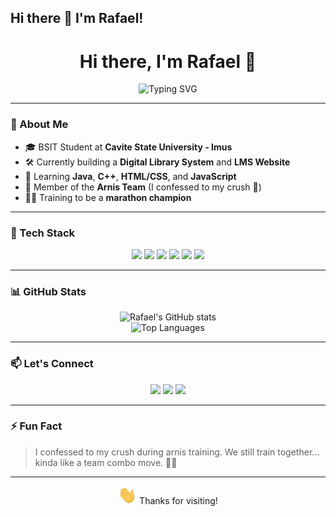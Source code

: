 ## Hi there 👋 I'm Rafael!

<h1 align="center">Hi there, I'm Rafael 👋</h1>

<p align="center">
  <img src="https://readme-typing-svg.herokuapp.com?font=Fira+Code&size=24&pause=1000&center=true&vCenter=true&width=435&lines=BSIT+Student+%F0%9F%93%9A;Future+Marathon+Champion+%F0%9F%8F%83;Web+Dev+and+Java+Enthusiast+%F0%9F%92%BB;Arnis+Athlete+%F0%9F%A5%8A;Lifelong+Learner+%F0%9F%8C%9F" alt="Typing SVG" />
</p>

---

### 💫 About Me

- 🎓 BSIT Student at **Cavite State University - Imus**
- 🛠 Currently building a **Digital Library System** and **LMS Website**
- 🌱 Learning **Java**, **C++**, **HTML/CSS**, and **JavaScript**
- 🥋 Member of the **Arnis Team** (I confessed to my crush 👀)
- 🏃‍♂️ Training to be a **marathon champion**

---

### 🧰 Tech Stack

<p align="center">
  <img src="https://img.shields.io/badge/Java-ED8B00?style=for-the-badge&logo=java&logoColor=white"/>
  <img src="https://img.shields.io/badge/HTML5-E34F26?style=for-the-badge&logo=html5&logoColor=white"/>
  <img src="https://img.shields.io/badge/CSS3-1572B6?style=for-the-badge&logo=css3&logoColor=white"/>
  <img src="https://img.shields.io/badge/JavaScript-F7DF1E?style=for-the-badge&logo=javascript&logoColor=black"/>
  <img src="https://img.shields.io/badge/MySQL-00758F?style=for-the-badge&logo=mysql&logoColor=white"/>
  <img src="https://img.shields.io/badge/Git-F05032?style=for-the-badge&logo=git&logoColor=white"/>
</p>

---

### 📊 GitHub Stats

<p align="center">
  <img src="https://github-readme-stats.vercel.app/api?username=Rafael914&show_icons=true&theme=radical" alt="Rafael's GitHub stats" />
  <br/>
  <img src="https://github-readme-stats.vercel.app/api/top-langs/?username=Rafael914&layout=compact&theme=radical" alt="Top Languages" />
</p>

---

### 📫 Let's Connect

<p align="center">
  <a href="mailto:your-email@example.com"><img src="https://img.shields.io/badge/Email-D14836?style=for-the-badge&logo=gmail&logoColor=white"/></a>
  <a href="https://www.linkedin.com/in/your-linkedin"><img src="https://img.shields.io/badge/LinkedIn-blue?style=for-the-badge&logo=linkedin&logoColor=white"/></a>
  <a href="https://www.facebook.com/your-facebook"><img src="https://img.shields.io/badge/Facebook-1877F2?style=for-the-badge&logo=facebook&logoColor=white"/></a>
</p>

---

### ⚡ Fun Fact

> I confessed to my crush during arnis training. We still train together... kinda like a team combo move. 💙🥋

---

<div align="center">
  <img src="https://raw.githubusercontent.com/ABSphreak/ABSphreak/master/gifs/Hi.gif" width="30"> Thanks for visiting!
</div>
